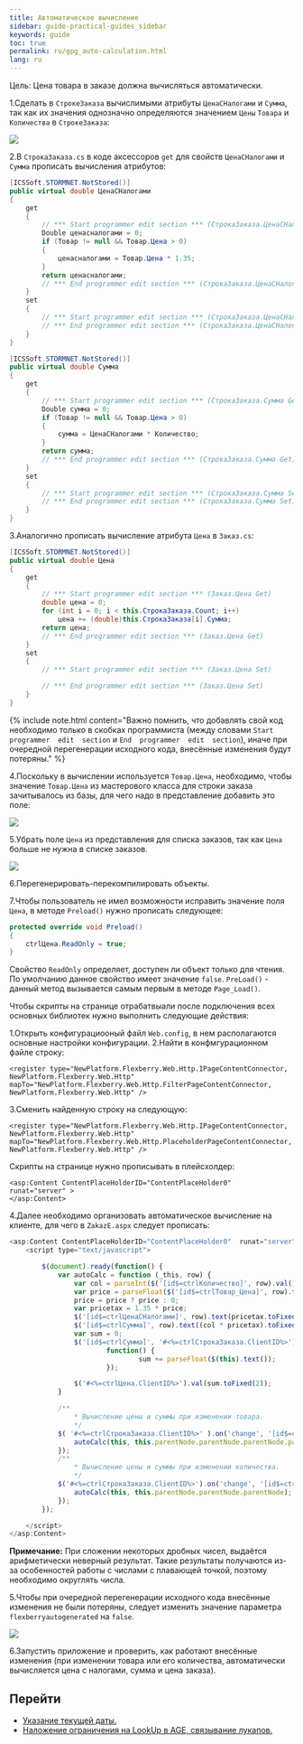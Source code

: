 ```yaml
---
title: Автоматическое вычисление
sidebar: guide-practical-guides_sidebar
keywords: guide
toc: true
permalink: ru/gpg_auto-calculation.html
lang: ru
---
```


Цель: Цена товара в заказе должна вычисляться автоматически.

1.Сделать в `СтрокеЗаказа` вычислимыми атрибуты `ЦенаСНалогами` и `Сумма`, так как их значения однозначно определяются значением `Цены` `Товара` и `Количества` в `СтрокеЗаказа`:

![](/images/pages/guides/flexberry-aspnet/not-stored.png)

2.В `СтрокаЗаказа.cs` в коде аксессоров `get` для свойств `ЦенаСНалогами` и `Сумма` прописать вычисления атрибутов:

```csharp
[ICSSoft.STORMNET.NotStored()]
public virtual double ЦенаСНалогами
{
	get
	{
		// *** Start programmer edit section *** (СтрокаЗаказа.ЦенаСНалогами Get)
		Double ценасналогами = 0;
		if (Товар != null && Товар.Цена > 0)
		{
			ценасналогами = Товар.Цена * 1.35;
		}
		return ценасналогами;
		// *** End programmer edit section *** (СтрокаЗаказа.ЦенаСНалогами Get)
	}
	set
	{
		// *** Start programmer edit section *** (СтрокаЗаказа.ЦенаСНалогами Set)
		// *** End programmer edit section *** (СтрокаЗаказа.ЦенаСНалогами Set)
	}
}

[ICSSoft.STORMNET.NotStored()]
public virtual double Сумма
{
	get
	{
		// *** Start programmer edit section *** (СтрокаЗаказа.Сумма Get)
		Double сумма = 0;
		if (Товар != null && Товар.Цена > 0)
		{
			сумма = ЦенаСНалогами * Количество;
		}
		return сумма;
		// *** End programmer edit section *** (СтрокаЗаказа.Сумма Get)
	}
	set
	{
		// *** Start programmer edit section *** (СтрокаЗаказа.Сумма Set)
		// *** End programmer edit section *** (СтрокаЗаказа.Сумма Set)
	}
}
```

3.Аналогично прописать вычисление атрибута `Цена` в `Заказ.cs`:

```csharp
[ICSSoft.STORMNET.NotStored()]
public virtual double Цена
{
	get
	{
		// *** Start programmer edit section *** (Заказ.Цена Get)
		double цена = 0;
		for (int i = 0; i < this.СтрокаЗаказа.Count; i++)
			цена += (double)this.СтрокаЗаказа[i].Сумма;
		return цена;
		// *** End programmer edit section *** (Заказ.Цена Get)
	}
	set
	{
		// *** Start programmer edit section *** (Заказ.Цена Set)

		// *** End programmer edit section *** (Заказ.Цена Set)
	}
}
```

{% include note.html content="Важно помнить, что добавлять свой код необходимо только в скобках программиста (между словами `Start  programmer  edit  section`  и  `End  programmer  edit  section`), иначе при очередной перегенерации исходного кода, внесённые изменения будут потеряны." %}

4.Поскольку в вычислении используется `Товар.Цена`, необходимо, чтобы значение `Товар.Цена` из мастерового класса для строки заказа зачитывалось из базы, для чего надо в представление добавить это поле:

![](/images/pages/guides/flexberry-aspnet/view-stroka-zakaza.png)

5.Убрать поле `Цена` из представления для списка заказов, так как `Цена` больше не нужна в списке заказов.

![](/images/pages/guides/flexberry-aspnet/view-zakaz.png)

6.Перегенерировать-перекомпилировать объекты.

7.Чтобы пользователь не имел возможности исправить значение поля `Цена`, в методе `Preload()` нужно прописать следующее:

```csharp
protected override void Preload()
{
	ctrlЦена.ReadOnly = true;
}
```

Свойство `ReadOnly` определяет, доступен ли объект только для чтения. По умолчанию данное свойство имеет значение `false`.
`PreLoad()` - данный метод вызывается самым первым в методе `Page_Load()`.

Чтобы скрипты на странице отрабатвыали после подключения всех основных библиотек нужно выполнить следующие действия:

1.Открыть конфигурациооный файл `Web.config`, в нем располагаются основные настройки конфигурации. 
2.Найти в конфмгурационном файле строку: 

```
<register type="NewPlatform.Flexberry.Web.Http.IPageContentConnector, NewPlatform.Flexberry.Web.Http" mapTo="NewPlatform.Flexberry.Web.Http.FilterPageContentConnector, NewPlatform.Flexberry.Web.Http" />
```
3.Сменить найденную строку на следующую:

```
<register type="NewPlatform.Flexberry.Web.Http.IPageContentConnector, NewPlatform.Flexberry.Web.Http" mapTo="NewPlatform.Flexberry.Web.Http.PlaceholderPageContentConnector, NewPlatform.Flexberry.Web.Http" />
```

Скрипты на странице нужно прописывать в плейсхолдер:

```
<asp:Content ContentPlaceHolderID="ContentPlaceHolder0"  runat="server" >
</asp:Content>
```

4.Далее необходимо организовать автоматическое вычисление на клиенте, для чего в `ZakazE.aspx` следует прописать:

```js
<asp:Content ContentPlaceHolderID="ContentPlaceHolder0"  runat="server" >
	<script type="text/javascript">

		$(document).ready(function() {
			var autoCalc = function (_this, row) {
				var col = parseInt($('[id$=ctrlКоличество]', row).val());
				var price = parseFloat($('[id$=ctrlТовар_Цена]', row).text());
				price = price ? price : 0; 
				var pricetax = 1.35 * price;
				$('[id$=ctrlЦенаСНалогами]', row).text(pricetax.toFixed(2));
				$('[id$=ctrlСумма]', row).text((col * pricetax).toFixed(2));
				var sum = 0;
				$('[id$=ctrlСумма]', '#<%=ctrlСтрокаЗаказа.ClientID%>').each(
						function() {
								sum += parseFloat($(this).text());
						});

				$('#<%=ctrlЦена.ClientID%>').val(sum.toFixed(2));
			}

			/**
				* Вычисление цены и суммы при изменении товара.
				*/
			$( '#<%=ctrlСтрокаЗаказа.ClientID%>' ).on('change', '[id$=ctrlТовар]', function() {
				autoCalc(this, this.parentNode.parentNode.parentNode.parentNode);
			});
			/**
				* Вычисление цены и суммы при изменении количества.
				*/
			$('#<%=ctrlСтрокаЗаказа.ClientID%>').on('change', '[id$=ctrlКоличество]', function (e) {
				autoCalc(this, this.parentNode.parentNode.parentNode);
			});
		});

	</script>
</asp:Content>
```

__Примечание:__ При сложении некоторых дробных чисел, выдаётся арифметически неверный результат. Такие результаты получаются из-за особенностей работы c числами с плавающей точкой, поэтому необходимо округлять числа.

5.Чтобы при очередной перегенерации исходного кода внесённые изменения не были потеряны, следует изменить значение параметра `flexberryautogenerated` на `false`.

![](/images/pages/guides/flexberry-aspnet/autogen-false.png)

6.Запустить приложение и проверить, как работают внесённые изменения (при изменении товара или его количества, автоматически вычисляется цена с налогами, сумма и цена заказа).

## Перейти

* <i class="fa fa-arrow-left" aria-hidden="true"></i> [Указание текущей даты.](gpg_date-time-now.html)
* [Наложение ограничения на LookUp в AGE, связывание лукапов.](gpg_limit-function-for-lookup-in-age.html) <i class="fa fa-arrow-right" aria-hidden="true"></i> 
